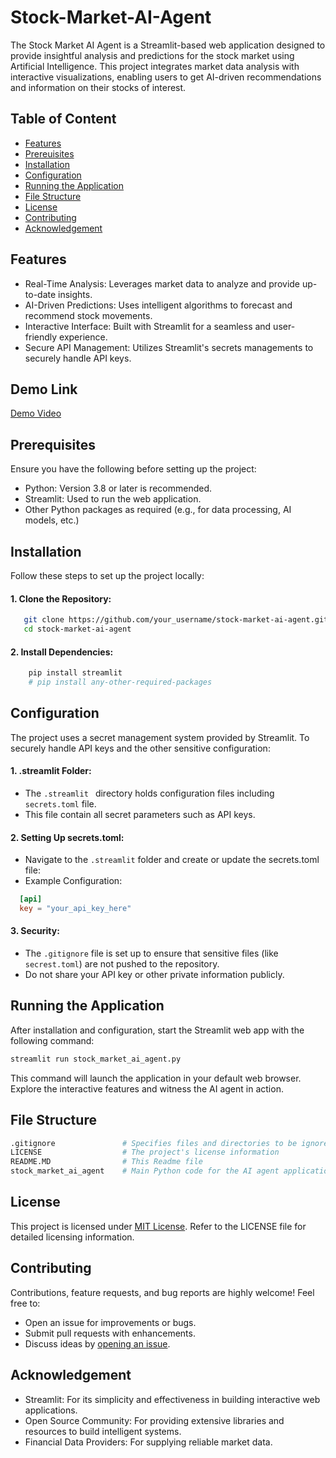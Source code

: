 # Stock-Market-AI-Agent

The Stock Market AI Agent is a Streamlit-based web application designed to provide insightful analysis and predictions for the stock market using Artificial Intelligence. This project integrates market data analysis with interactive visualizations, enabling users to get AI-driven recommendations and information on their stocks of interest.

## Table of Content

- [Features](features)
- [Prereuisites](prereuisites)
- [Installation](installation)
- [Configuration](configuration)
- [Running the Application](running-the-application)
- [File Structure](file-structure)
- [License](license)
- [Contributing](contributing)
- [Acknowledgement](acknowledgment)

## Features

- Real-Time Analysis: Leverages market data to analyze and provide up-to-date insights.
- AI-Driven Predictions: Uses intelligent algorithms to forecast and recommend stock movements.
- Interactive Interface: Built with Streamlit for a seamless and user-friendly experience.
- Secure API Management: Utilizes Streamlit's secrets managements to securely handle API keys.

## Demo Link

[Demo Video](https://www.linkedin.com/posts/punit-kumar-cu2025_stockmarket-ai-aiagent-activity-7315550146044276736-QfY9?utm_source=share&utm_medium=member_desktop&rcm=ACoAADbJLEcBOlM7rxjDBx8-OlgRsoNklGaxyBc)

## Prerequisites

Ensure you have the following before setting up the project:

- Python: Version 3.8 or later is recommended.
- Streamlit: Used to run the web application.
- Other Python packages as required (e.g., for data processing, AI models, etc.)

## Installation

Follow these steps to set up the project locally:

 #### 1. Clone the Repository:

```bash
   git clone https://github.com/your_username/stock-market-ai-agent.git
   cd stock-market-ai-agent
```

#### 2. Install Dependencies:

```bash
    pip install streamlit
    # pip install any-other-required-packages
```

## Configuration

The project uses a secret management system provided by Streamlit. To securely handle API keys and the other sensitive configuration:

#### 1. .streamlit Folder:
- The ```.streamlit ``` directory holds configuration files including ```secrets.toml``` file.
- This file contain all secret parameters such as API keys.

#### 2. Setting Up secrets.toml:
- Navigate to the ```.streamlit``` folder and create or update the secrets.toml file:
- Example Configuration:
``` toml
  [api]
  key = "your_api_key_here"
```

#### 3. Security:
- The ```.gitignore``` file is set up to ensure that sensitive files (like ```secrest.toml```) are not pushed to the repository.
- Do not share your API key or other private information publicly.

## Running the Application
  
After installation and configuration, start the Streamlit web app with the following command:

```bash
streamlit run stock_market_ai_agent.py
```

This command will launch the application in your default web browser. Explore the interactive features and witness the AI agent in action.

## File Structure

```bash
.gitignore               # Specifies files and directories to be ignored by Git
LICENSE                  # The project's license information
README.MD                # This Readme file
stock_market_ai_agent    # Main Python code for the AI agent application
```

## License

This project is licensed under [MIT License](mit-license). Refer to the LICENSE file for detailed licensing information.

## Contributing

Contributions, feature requests, and bug reports are highly welcome! Feel free to:

- Open an issue for improvements or bugs.
- Submit pull requests with enhancements.
- Discuss ideas by [opening an issue](opening-an-issue).

## Acknowledgement

- Streamlit: For its simplicity and effectiveness in building interactive web applications.
- Open Source Community: For providing extensive libraries and resources to build intelligent systems.
- Financial Data Providers: For supplying reliable market data.
